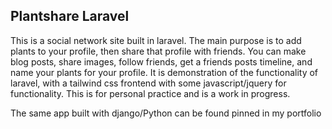 ## Plantshare Laravel

This is a social network site built in laravel. The main purpose is to add plants to your profile, then share that profile with friends. You can make blog posts, share images, follow friends, get a friends posts timeline, and name your plants for your profile. It is demonstration of the functionality of laravel, with a tailwind css frontend with some javascript/jquery for functionality. This is for personal practice and is a work in progress. 

The same app built with django/Python can be found pinned in my portfolio 